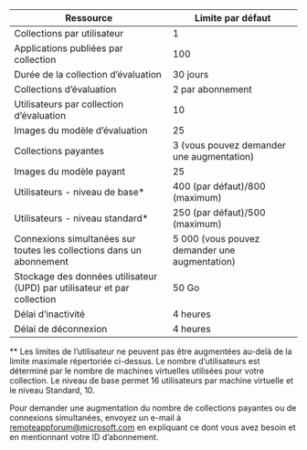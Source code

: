 
|Ressource | Limite par défaut|
|--------------|--------|
|Collections par utilisateur| 1|
|Applications publiées par collection|	100|	
|Durée de la collection d’évaluation| 30 jours|
|Collections d’évaluation| 2 par abonnement|
|Utilisateurs par collection d’évaluation| 10|
|Images du modèle d’évaluation|	25|
|Collections payantes| 3 (vous pouvez demander une augmentation)|
|Images du modèle payant| 25|	
|Utilisateurs - niveau de base*| 400 (par défaut)/800 (maximum)|
|Utilisateurs - niveau standard*| 250 (par défaut)/500 (maximum)|
|Connexions simultanées sur toutes les collections dans un abonnement| 5 000 (vous pouvez demander une augmentation)|
|Stockage des données utilisateur (UPD) par utilisateur et par collection| 50 Go|
|Délai d’inactivité| 4 heures|
|Délai de déconnexion| 4 heures|

** Les limites de l’utilisateur ne peuvent pas être augmentées au-delà de la limite maximale répertoriée ci-dessus. Le nombre d’utilisateurs est déterminé par le nombre de machines virtuelles utilisées pour votre collection. Le niveau de base permet 16 utilisateurs par machine virtuelle et le niveau Standard, 10.

Pour demander une augmentation du nombre de collections payantes ou de connexions simultanées, envoyez un e-mail à [remoteappforum@microsoft.com](mailto:remoteappforum@microsoft.com) en expliquant ce dont vous avez besoin et en mentionnant votre ID d’abonnement.

<!---HONumber=August15_HO6-->